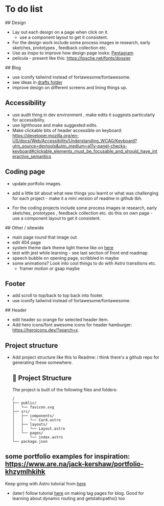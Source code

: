 # To do list

## Design

- Lay out each design on a page when click on it.
  - use a component layout to get it consistent.
- For the design work include some process images ie research, early sketches, prototypes , feedback collection etc.
- Use as inspo to improve how design page looks: [Pentagram](https://www.pentagram.com/)
- pelicula - present like this: https://tosche.net/fonts/dossier

## Blog

- use iconify tailwind instead of fortawesome/fontawesome.
- see ideas in [drafts folder](src/pages/blog/_drafts)
- improve design on different screens and lining things up.

## Accessibility

- use audit thing in dev environment , make edits it suggests particularly for accessibility.
- use lighthouse and make suggested edits.
- Make clickable bits of header accessible on keyboard: https://developer.mozilla.org/en-US/docs/Web/Accessibility/Understanding_WCAG/Keyboard?utm_source=devtools&utm_medium=a11y-panel-checks-keyboard#clickable_elements_must_be_focusable_and_should_have_interactive_semantics

## Coding page

- update portfolio images.

- add a little bit about what new things you learnt or what was challenging for each project - make it a mini version of readme in github tbh.

- For the coding projects include some process images ie research, early sketches, prototypes , feedback collection etc. do this on own page - use a component layout to get it consistent.

## Other / sitewide

- main page round that image out
- edit 404 page
- system theme dark theme light theme like on [here](https://alexworradandrews.com/)
- test with jest while learning - see last section of front end roadmap
- speech bubble on opening page, scribbled in maybe
- some animations? Look into cool things to do with Astro transitions etc.
  - framer motion or gsap maybe

## Footer

- add scroll to top/back to top back into footer.
- use iconify tailwind instead of fortawesome/fontawesome.

## Header

- edit header so orange for selected header item.
- Add hero icons/font awesome icons for header hamburger: https://heroicons.dev/?search=x.

## Project structure

- Add project structure like this to Readme:
  i think there's a github repo for generating these somewhere.

  ## 🚀 Project Structure

  The project is built of the following files and folders:

  ```text
  /
  ├── public/
  │   └── favicon.svg
  ├── src/
  │   ├── components/
  │   │   └── Card.astro
  │   ├── layouts/
  │   │   └── Layout.astro
  │   └── pages/
  │       └── index.astro
  └── package.json
  ```

## some portfolio examples for inspiration: https://www.are.na/jack-kershaw/portfolio-khzymlhkihk

Keep going with Astro tutorial from [here](https://docs.astro.build/en/tutorial/6-islands/)

- (later) follow tutorial [here](https://docs.astro.build/en/tutorial/5-astro-api/2/) on making tag pages for blog. Good for learning about dynamic routing and getstaticpaths() too
